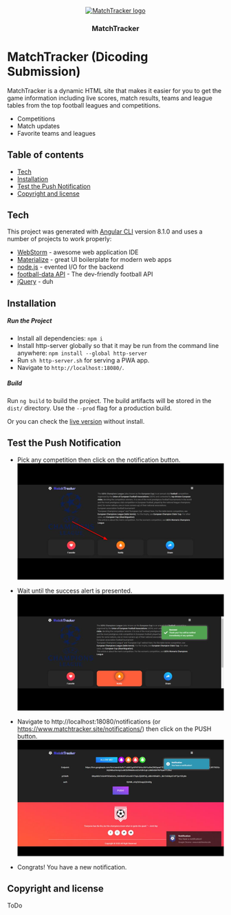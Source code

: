 <p align="center">
  <a href="https://www.matchtracker.site/">
    <img src="https://www.matchtracker.site/assets/icons/icon-192x192.png" alt="MatchTracker logo" width="200" height="200">
  </a>
</p>

<h3 align="center">MatchTracker</h3>

# MatchTracker (Dicoding Submission)

MatchTracker is a dynamic HTML site that makes it easier for you to get the game information including live scores, match results, teams and league tables from the top football leagues and competitions.

  - Competitions
  - Match updates
  - Favorite teams and leagues

## Table of contents

- [Tech](#tech)
- [Installation](#installation)
- [Test the Push Notification](#test-the-push-notification)
- [Copyright and license](#copyright-and-license)

## Tech

This project was generated with [Angular CLI](https://github.com/angular/angular-cli) version 8.1.0 and uses a number of projects to work properly:
* [WebStorm] - awesome web application IDE
* [Materialize] - great UI boilerplate for modern web apps
* [node.js] - evented I/O for the backend
* [football-data API] - The dev-friendly football API
* [jQuery] - duh

## Installation

##### Run the Project
- Install all dependencies:
`npm i`
- Install http-server globally so that it may be run from the command line anywhere:
`npm install --global http-server`
- Run `sh http-server.sh` for serving a PWA app.
- Navigate to `http://localhost:18080/`.

##### Build
Run `ng build` to build the project. The build artifacts will be stored in the `dist/` directory. Use the `--prod` flag for a production build.

Or you can check the [live version] without install.

## Test the Push Notification
- Pick any competition then click on the notification button.
![image1](image1.jpg)

- Wait until the success alert is presented.
![image2](image2.jpg)

- Navigate to http://localhost:18080/notifications (or https://www.matchtracker.site/notifications/) then click on the PUSH button.
![image3](image3.jpg)

- Congrats! You have a new notification.

## Copyright and license
ToDo

   [WebStorm]: <https://jetbrains.com>
   [Materialize]: <https://materializecss.com>
   [live version]: <https://www.matchtracker.site>
   [football-data API]: <https://www.football-data.org/>
   [markdown-it]: <https://github.com/markdown-it/markdown-it>
   [Ace Editor]: <http://ace.ajax.org>
   [node.js]: <http://nodejs.org>
   [Twitter Bootstrap]: <http://twitter.github.com/bootstrap/>
   [jQuery]: <http://jquery.com>
